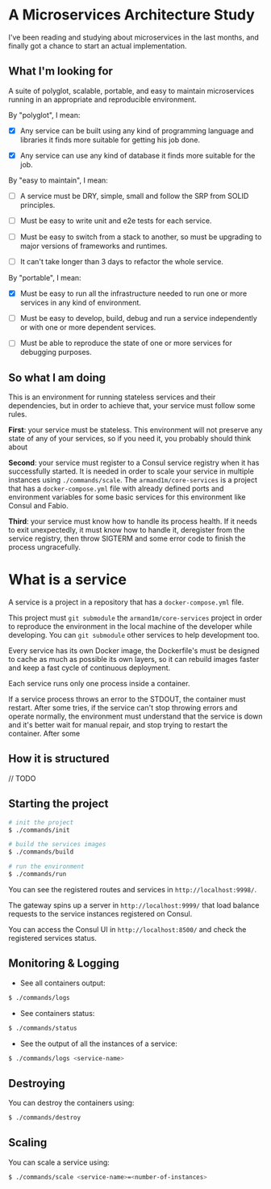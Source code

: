 # A Microservices Architecture Study

I've been reading and studying about microservices in the last months, and finally got a chance to start an actual implementation.

## What I'm looking for

A suite of polyglot, scalable, portable, and easy to maintain microservices running in an appropriate and reproducible environment.

By "polyglot", I mean:

 - [x] Any service can be built using any kind of programming language and libraries it finds more suitable for getting his job done.

 - [x] Any service can use any kind of database it finds more suitable for the job.

By "easy to maintain", I mean:

 - [ ] A service must be DRY, simple, small and follow the SRP from SOLID principles.

 - [ ] Must be easy to write unit and e2e tests for each service.

 - [ ] Must be easy to switch from a stack to another, so must be upgrading to major versions of frameworks and runtimes.

 - [ ] It can't take longer than 3 days to refactor the whole service.

By "portable", I mean:

 - [x] Must be easy to run all the infrastructure needed to run one or more services in any kind of environment.

 - [ ] Must be easy to develop, build, debug and run a service independently or with one or more dependent services.

 - [ ] Must be able to reproduce the state of one or more services for debugging purposes.

## So what I am doing

This is an environment for running stateless services and their dependencies, but in order to achieve that, your service must follow some rules.

**First**: your service must be stateless. This environment will not preserve any state of any of your services, so if you need it, you probably should think about 

**Second**: your service must register to a Consul service registry when it has successfully started. It is needed in order to scale your service in multiple instances using `./commands/scale`. The `armand1m/core-services` is a project that has a `docker-compose.yml` file with already defined ports and environment variables for some basic services for this environment like Consul and Fabio.

**Third**: your service must know how to handle its process health. If it needs to exit unexpectedly, it must know how to handle it, deregister from the service registry, then throw SIGTERM and some error code to finish the process ungracefully.

# What is a service

A service is a project in a repository that has a `docker-compose.yml` file.

This project must `git submodule` the `armand1m/core-services` project in order to reproduce the environment in the local machine of the developer while developing.
You can `git submodule` other services to help development too.

Every service has its own Docker image, the Dockerfile's must be designed to cache as much as possible its own layers, so it can rebuild images faster and keep a fast cycle of continuous deployment.

Each service runs only one process inside a container.

If a service process throws an error to the STDOUT, the container must restart. After some tries, if the service can't stop throwing errors and operate normally, the environment must understand that the service is down and it's better wait for manual repair, and stop trying to restart the container.
 After some 

## How it is structured

// TODO

## Starting the project

```bash
# init the project
$ ./commands/init

# build the services images
$ ./commands/build

# run the environment
$ ./commands/run
```

You can see the registered routes and services in `http://localhost:9998/`.

The gateway spins up a server in `http://localhost:9999/` that load balance requests to the service instances registered on Consul.

You can access the Consul UI in `http://localhost:8500/` and check the registered services status.

## Monitoring & Logging

- See all containers output:

```bash
$ ./commands/logs
```

- See containers status:

```bash
$ ./commands/status
```

- See the output of all the instances of a service:

```bash
$ ./commands/logs <service-name>
```

## Destroying

You can destroy the containers using:

```bash
$ ./commands/destroy
```

## Scaling

You can scale a service using:

```bash
$ ./commands/scale <service-name>=<number-of-instances>
```
